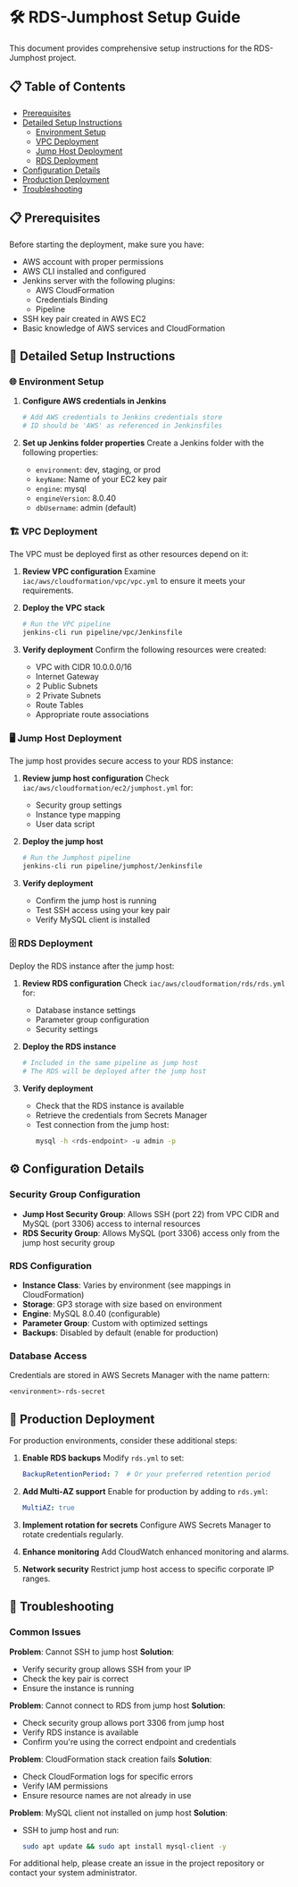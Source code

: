 # 🛠️ RDS-Jumphost Setup Guide

This document provides comprehensive setup instructions for the RDS-Jumphost project.

## 📋 Table of Contents
- [Prerequisites](#prerequisites)
- [Detailed Setup Instructions](#detailed-setup-instructions)
  - [Environment Setup](#environment-setup)
  - [VPC Deployment](#vpc-deployment)
  - [Jump Host Deployment](#jump-host-deployment)
  - [RDS Deployment](#rds-deployment)
- [Configuration Details](#configuration-details)
- [Production Deployment](#production-deployment)
- [Troubleshooting](#troubleshooting)

## 📋 Prerequisites
Before starting the deployment, make sure you have:

- AWS account with proper permissions
- AWS CLI installed and configured
- Jenkins server with the following plugins:
  - AWS CloudFormation
  - Credentials Binding
  - Pipeline
- SSH key pair created in AWS EC2
- Basic knowledge of AWS services and CloudFormation

## 🚀 Detailed Setup Instructions

### 🌐 Environment Setup

1. **Configure AWS credentials in Jenkins**
   ```bash
   # Add AWS credentials to Jenkins credentials store
   # ID should be 'AWS' as referenced in Jenkinsfiles
   ```

2. **Set up Jenkins folder properties**
   Create a Jenkins folder with the following properties:
   - `environment`: dev, staging, or prod
   - `keyName`: Name of your EC2 key pair
   - `engine`: mysql
   - `engineVersion`: 8.0.40
   - `dbUsername`: admin (default)

### 🏗️ VPC Deployment

The VPC must be deployed first as other resources depend on it:

1. **Review VPC configuration**
   Examine `iac/aws/cloudformation/vpc/vpc.yml` to ensure it meets your requirements.

2. **Deploy the VPC stack**
   ```bash
   # Run the VPC pipeline
   jenkins-cli run pipeline/vpc/Jenkinsfile
   ```

3. **Verify deployment**
   Confirm the following resources were created:
   - VPC with CIDR 10.0.0.0/16
   - Internet Gateway
   - 2 Public Subnets
   - 2 Private Subnets
   - Route Tables
   - Appropriate route associations

### 🖥️ Jump Host Deployment

The jump host provides secure access to your RDS instance:

1. **Review jump host configuration**
   Check `iac/aws/cloudformation/ec2/jumphost.yml` for:
   - Security group settings
   - Instance type mapping
   - User data script

2. **Deploy the jump host**
   ```bash
   # Run the Jumphost pipeline
   jenkins-cli run pipeline/jumphost/Jenkinsfile
   ```

3. **Verify deployment**
   - Confirm the jump host is running
   - Test SSH access using your key pair
   - Verify MySQL client is installed

### 🗄️ RDS Deployment

Deploy the RDS instance after the jump host:

1. **Review RDS configuration**
   Check `iac/aws/cloudformation/rds/rds.yml` for:
   - Database instance settings
   - Parameter group configuration
   - Security settings

2. **Deploy the RDS instance**
   ```bash
   # Included in the same pipeline as jump host
   # The RDS will be deployed after the jump host
   ```

3. **Verify deployment**
   - Check that the RDS instance is available
   - Retrieve the credentials from Secrets Manager
   - Test connection from the jump host:
     ```bash
     mysql -h <rds-endpoint> -u admin -p
     ```

## ⚙️ Configuration Details

### Security Group Configuration
- **Jump Host Security Group**: Allows SSH (port 22) from VPC CIDR and MySQL (port 3306) access to internal resources
- **RDS Security Group**: Allows MySQL (port 3306) access only from the jump host security group

### RDS Configuration
- **Instance Class**: Varies by environment (see mappings in CloudFormation)
- **Storage**: GP3 storage with size based on environment
- **Engine**: MySQL 8.0.40 (configurable)
- **Parameter Group**: Custom with optimized settings
- **Backups**: Disabled by default (enable for production)

### Database Access
Credentials are stored in AWS Secrets Manager with the name pattern:
```
<environment>-rds-secret
```

## 🚀 Production Deployment

For production environments, consider these additional steps:

1. **Enable RDS backups**
   Modify `rds.yml` to set:
   ```yaml
   BackupRetentionPeriod: 7  # Or your preferred retention period
   ```

2. **Add Multi-AZ support**
   Enable for production by adding to `rds.yml`:
   ```yaml
   MultiAZ: true
   ```

3. **Implement rotation for secrets**
   Configure AWS Secrets Manager to rotate credentials regularly.

4. **Enhance monitoring**
   Add CloudWatch enhanced monitoring and alarms.

5. **Network security**
   Restrict jump host access to specific corporate IP ranges.

## 🔧 Troubleshooting

### Common Issues

**Problem**: Cannot SSH to jump host
**Solution**:
- Verify security group allows SSH from your IP
- Check the key pair is correct
- Ensure the instance is running

**Problem**: Cannot connect to RDS from jump host
**Solution**:
- Check security group allows port 3306 from jump host
- Verify RDS instance is available
- Confirm you're using the correct endpoint and credentials

**Problem**: CloudFormation stack creation fails
**Solution**:
- Check CloudFormation logs for specific errors
- Verify IAM permissions
- Ensure resource names are not already in use

**Problem**: MySQL client not installed on jump host
**Solution**:
- SSH to jump host and run:
  ```bash
  sudo apt update && sudo apt install mysql-client -y
  ```

For additional help, please create an issue in the project repository or contact your system administrator.
